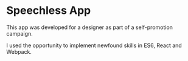 # Speechless App

This app was developed for a designer as part of a self-promotion campaign.

I used the opportunity to implement newfound skills in ES6, React and Webpack.
